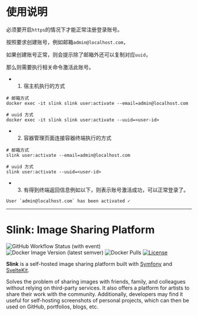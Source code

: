 # 使用说明

必须要开启`https`的情况下才能正常注册登录账号。

按照要求创建账号，例如邮箱`admin@localhost.com`，

如果创建账号正常，则会提示除了邮箱外还可以复制对应`uuid`，

那么则需要执行相关命令激活此账号。

- 1. 宿主机执行的方式
```
# 邮箱方式
docker exec -it slink slink user:activate --email=admin@localhost.com
```
```
# uuid 方式
docker exec -it slink slink user:activate --uuid=<user-id>
```

- 2. 容器管理页面连接容器终端执行的方式
```
# 邮箱方式
slink user:activate --email=admin@localhost.com
```
```
# uuid 方式
slink user:activate --uuid=<user-id>
```

- 3. 有得到终端返回信息例如以下，则表示账号激活成功，可以正常登录了。

```
User `admin@localhost.com` has been activated ✓
```

***
# Slink: Image Sharing Platform

![GitHub Workflow Status (with event)](https://img.shields.io/github/actions/workflow/status/andrii-kryvoviaz/slink/release.yml?logo=github)
![Docker Image Version (latest semver)](https://img.shields.io/docker/v/anirdev/slink?color=blue)
![Docker Pulls](https://img.shields.io/docker/pulls/anirdev/slink?logo=docker)
[![License](https://img.shields.io/badge/license-MIT-blue.svg)](https://github.com/andrii-kryvoviaz/slink/blob/main/LICENSE)

**Slink** is a self-hosted image sharing platform built with [Symfony](https://symfony.com/) and [SvelteKit](https://kit.svelte.dev/)️.

Solves the problem of sharing images with friends, family, and colleagues without relying on third-party services. It also offers a platform for artists to share their work with the community. Additionally, developers may find it useful for self-hosting screenshots of personal projects, which can then be used on GitHub, portfolios, blogs, etc.
